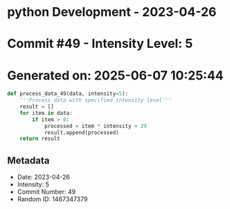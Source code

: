 ﻿# python Development - 2023-04-26
# Commit #49 - Intensity Level: 5
# Generated on: 2025-06-07 10:25:44
```python
def process_data_49(data, intensity=5):
    '''Process data with specified intensity level'''
    result = []
    for item in data:
        if item > 0:
            processed = item * intensity + 29
            result.append(processed)
    return result
```
## Metadata
- Date: 2023-04-26
- Intensity: 5
- Commit Number: 49
- Random ID: 1467347379
